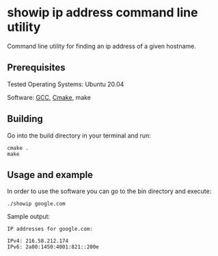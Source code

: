 # showip ip address command line utility

Command line utility for finding an ip address of a given hostname.

## Prerequisites

Tested Operating Systems: Ubuntu 20.04

Software: [GCC](https://gcc.gnu.org/), [Cmake](https://cmake.org/cmake/help/v3.14/manual/cmake.1.html), make

## Building

Go into the build directory in your terminal and run:
```shell
cmake .
make
```

## Usage and example
In order to use the software you can go to the bin directory and execute:

```shell
./showip google.com
```

Sample output:
```shell
IP addresses for google.com:

IPv4: 216.58.212.174
IPv6: 2a00:1450:4001:821::200e
```